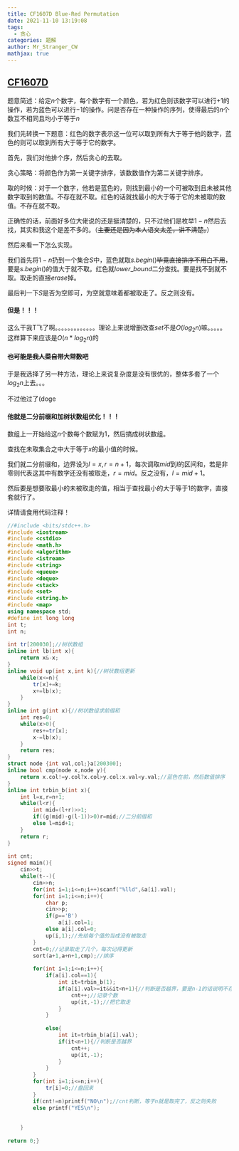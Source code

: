 ```yaml
---
title: CF1607D Blue-Red Permutation
date: 2021-11-10 13:19:08
tags:
  - 贪心
categories: 题解
author: Mr_Stranger_CW
mathjax: true
---
```


## [CF1607D ](https://www.luogu.com.cn/problem/CF1607D)

题意简述：给定$n$个数字，每个数字有一个颜色，若为红色则该数字可以进行$+1$的操作，若为蓝色可以进行$-1$的操作。问是否存在一种操作的序列，使得最后的$n$个数互不相同且均小于等于$n$

我们先转换一下题意：红色的数字表示这一位可以取到所有大于等于他的数字，蓝色的则可以取到所有大于等于它的数字。

首先，我们对他排个序，然后贪心的去取。

贪心策略：将颜色作为第一关键字排序，该数数值作为第二关键字排序。

取的时候：对于一个数字，他若是蓝色的，则找到最小的一个可被取到且未被其他数字取到的数值。不存在就不取。红色的话就找最小的大于等于它的未被取的数值。不存在就不取。

正确性的话，前面好多位大佬说的还是挺清楚的，只不过他们是枚举$1-n$然后去找，其实和我这个是差不多的。（~~主要还是因为本人语文太差，讲不清楚。~~）

然后来看一下怎么实现。

我们首先将$1-n$扔到一个集合$S$中，蓝色就取$s.begin()$~~毕竟直接排序不用白不用~~，要是$s.begin()$的值大于就不取。红色就$lower\_ bound$二分查找。要是找不到就不取。取走的直接$erase$掉。

最后判一下$S$是否为空即可，为空就意味着都被取走了。反之则没有。

#### 但是！！！
这么干我T飞了啊。。。。。。。。。。。。。理论上来说增删改查$set$不是$O(log_2 n)$嘛。。。。。这样算下来应该是$O(n\ast log_2 n)$的

#### ~~也可能是我人菜自带大常数吧~~

于是我选择了另一种方法，理论上来说复杂度是没有很优的，整体多套了一个$log_2 n$上去。。。
 
 不过他过了(doge

#### 他就是二分前缀和加树状数组优化！！！

数组上一开始给这$n$个数每个数赋为$1$，然后搞成树状数组。

查找在未取集合之中大于等于$x$的最小值的时候。

我们就二分前缀和，边界设为$l=x,r=n+1$，每次调取$mid$到$l$的区间和，若是非零则代表这其中有数字还没有被取走，$r=mid$。反之没有，$l=mid+1$。

然后要是想要取最小的未被取走的值，相当于查找最小的大于等于$1$的数字，直接套就行了。

详情请食用代码注释！

```cpp
//#include <bits/stdc++.h>
#include <iostream>
#include <cstdio>
#include <math.h>
#include <algorithm>
#include <istream>
#include <string>
#include <queue>
#include <deque>
#include <stack>
#include <set>
#include <string.h>
#include <map>
using namespace std;
#define int long long
int t;
int n;
 
int tr[200030];//树状数组
inline int lb(int x){
    return x&-x;
}
inline void up(int x,int k){//树状数组更新
    while(x<=n){
        tr[x]+=k;
        x+=lb(x);
    }
}
inline int g(int x){//树状数组求前缀和
    int res=0;
    while(x>0){
        res+=tr[x];
        x-=lb(x);
    }
    return res;
}
struct node {int val,col;}a[200300];
inline bool cmp(node x,node y){
    return x.col!=y.col?x.col>y.col:x.val<y.val;//蓝色在前，然后数值排序
}
inline int trbin_b(int x){
    int l=x,r=n+1;
    while(l<r){
        int mid=(l+r)>>1;
        if((g(mid)-g(l-1))>0)r=mid;//二分前缀和
        else l=mid+1;
    }
    return r;
}
 
int cnt;
signed main(){
    cin>>t;
    while(t--){
        cin>>n;
        for(int i=1;i<=n;i++)scanf("%lld",&a[i].val);
        for(int i=1;i<=n;i++){
            char p;
            cin>>p;
            if(p=='B')
                a[i].col=1;
            else a[i].col=0;
            up(i,1);//先给每个值的当成没有被取走
        }
        cnt=0;//记录取走了几个，每次记得更新
        sort(a+1,a+n+1,cmp);//排序
        
        for(int i=1;i<=n;i++){
            if(a[i].col==1){
                int it=trbin_b(1);
                if(a[i].val>=it&&it<n+1){//判断是否越界，要是n-1的话说明不存在
                    cnt++;//记录个数
                    up(it,-1);//把它取走
                }
            }
            
            else{
                int it=trbin_b(a[i].val);
                if(it<n+1){//判断是否越界
                    cnt++;
                    up(it,-1);
                }
            }
        }
        for(int i=1;i<=n;i++){
            tr[i]=0;//盘回来
        }
        if(cnt!=n)printf("NO\n");//cnt判断，等于n就是取完了，反之则失败
        else printf("YES\n");
        
        
    }
   
return 0;}
```

